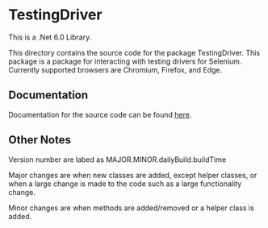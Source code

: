 # TestingDriver
This is a .Net 6.0 Library. 

This directory contains the source code for the package TestingDriver. This package is a package for interacting with testing drivers for Selenium. Currently supported browsers are Chromium, Firefox, and Edge. 

## Documentation
Documentation for the source code can be found [here](https://zzzrst.github.io/TestingDrivers/).

 ## Other Notes
 Version number are labed as MAJOR.MINOR.dailyBuild.buildTime  

Major changes are when new classes are added, except helper classes, or when a large change is made to the code such as a large functionality change.  

Minor changes are when methods are added/removed or a helper class is added.
